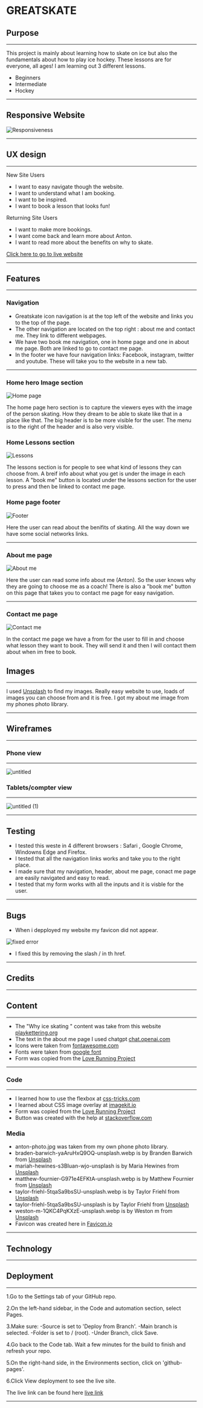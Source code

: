 # GREATSKATE

## Purpose

---

This project is mainly about learning how to skate on ice but also the fundamentals about how to play ice hockey. These lessons are for everyone, all ages!
I am learning out 3 different lessons.

- Beginners
- Intermediate
- Hockey

---

## Responsive Website

![Responsiveness](https://github.com/Idehed/P1/assets/146822758/cf681d58-f23f-402f-b2a3-4ccf37bb3057)

---

## UX design

---

New Site Users

- I want to easy navigate though the website.
- I want to understand what I am booking.
- I want to be inspired.
- I want to book a lesson that looks fun!
  
Returning Site Users

- I want to make more bookings.
- I want come back and learn more about Anton.
- I want to read more about the benefits on why to skate.

[Click here to go to live website](https://idehed.github.io/P1/)

---

## Features

---

### Navigation

- Greatskate icon navigation is at the top left of the website and links you to the top of the page.
- The other navigation are located on the top right : about me and contact me. They link to different webpages.
- We have two book me navigation, one in home page and one in about me page. Both are linked to go to contact me page.
- In the footer we have four navigation links: Facebook, instagram, twitter and youtube. These will take you to the website in a new tab.

---

  ### **Home hero Image section**
  
![Home page](https://github.com/Idehed/love-running/assets/146822758/2de21d66-a15e-4e50-a5ed-57b16a44794b)

The home page hero section is to capture the viewers eyes with the image of the person skating. How they dream to be able to skate like that in a place like that. The big header is to be more visible for the user. The menu is to the right of the header and is also very visible.



### **Home Lessons section**

![Lessons](https://github.com/Idehed/love-running/assets/146822758/d6a5e5f0-bca1-4ce2-984a-56c099880ddc)

The lessons section is for people to see what kind of lessons they can choose from. A breif info about what you get is under the image in each lesson. A "book me" button is located under the lessons section for the user to press and then be linked to contact me page.



### **Home page footer**


![Footer](https://github.com/Idehed/love-running/assets/146822758/f96612bb-0c96-4b2e-b2de-9b61db0602df)

Here the user can read about the benifits of skating.
All the way down we have some social networks links.

---

### About me page

![About me](https://github.com/Idehed/love-running/assets/146822758/3acf8d8c-32ef-437b-9333-72394639d616)

Here the user can read some info about me (Anton). So the user knows why they are going to choose me as a coach!
There is also a "book me" button on this page that takes you to contact me page for easy navigation.

---

### Contact me page

![Contact me](https://github.com/Idehed/love-running/assets/146822758/2ff1592e-0d53-46a7-b4a8-35a47db83b8f)

In the contact me page we have a from for the user to fill in and choose what lesson they want to book. They will send it and then I will contact them about when im free to book.

## Images

---

I used [Unsplash](https://unsplash.com/)  to find my images. Really easy website to use, loads of images you can choose from and it is free.
I got my about me image from my phones photo library.

---

## Wireframes

---

### Phone view

---

![untitled](https://github.com/Idehed/P1/assets/146822758/a0f434bf-7f85-497e-9cf5-4be360d17745)

### Tablets/compter view

---

![untitled (1)](https://github.com/Idehed/P1/assets/146822758/45944a38-03b3-4432-87d2-4376eec681cc)

---

## Testing

- I tested this weste in 4 different browsers : Safari , Google Chrome, Windowns Edge and Firefox.
- I tested that all the navigation links works and take you to the right place.
- I made sure that my navigation, header, about me page, conact me page are easily navigated and easy to read.
- I tested that my form works with all the inputs and it is visble for the user.

---

## Bugs 

- When i depployed my website my favicon did not appear. 
  
![fixed error](https://github.com/Idehed/P1/assets/146822758/1f2f533d-c893-44b8-b523-46d4b6151580)

- I fixed this by removing the slash / in th href.

---

## Credits

---

## Content

---

- The "Why ice skating " content was take from this website [playkettering.org](https://www.playkettering.org/health-benefits-ice-skating/)
- The text in the about me page I used chatgpt [chat.openai.com](https://chat.openai.com/)
- Icons were taken from [fontawesome.com](https://fontawesome.com/search)
- Fonts were taken from [google font](https://fonts.google.com/)
- Form was copied from the [Love Running Project](https://github.com/Idehed/love-running)


---

### Code

---

- I learned how to use the flexbox at [css-tricks.com](https://css-tricks.com/snippets/css/a-guide-to-flexbox/)
- I learned about CSS image overlay at [imagekit.io](https://imagekit.io/blog/css-image-overlay/#image-overlay-effects-using-css)
- Form was copied from the [Love Running Project](https://github.com/Idehed/love-running)
- Button was created with the help at [stackoverflow.com](https://stackoverflow.com/)

### Media

- anton-photo.jpg was taken from my own phone photo library.
- braden-barwich-yaAruHxQ9OQ-unsplash.webp is by Branden Barwich from [Unsplash](https://unsplash.com/)
- mariah-hewines-s3BIuan-wjo-unsplash is by Maria Hewines from [Unsplash](https://unsplash.com/)
- matthew-fournier-G971e4EFKtA-unsplash.webp is by Matthew Fournier from [Unsplash](https://unsplash.com/)
- taylor-friehl-5tqaSa9bsSU-unsplash.webp is by Taylor Friehl from [Unsplash](https://unsplash.com/)
- taylor-friehl-5tqaSa9bsSU-unsplash is by Taylor Friehl from [Unsplash](https://unsplash.com/)
- weston-m-1QKC4PqKXzE-unsplash.webp is by Weston m from [Unsplash](https://unsplash.com/)
- Favicon was created here in [Favicon.io](https://favicon.io/)

---

## Technology

---

## Deployment

---

1.Go to the Settings tab of your GitHub repo.

2.On the left-hand sidebar, in the Code and automation section, select Pages.

3.Make sure:
-Source is set to 'Deploy from Branch'.
-Main branch is selected.
-Folder is set to / (root).
-Under Branch, click Save.

4.Go back to the Code tab. Wait a few minutes for the build to finish and refresh your repo.

5.On the right-hand side, in the Environments section, click on 'github-pages'.

6.Click View deployment to see the live site.

The live link can be found here [live link](https://idehed.github.io/P1/)

---
